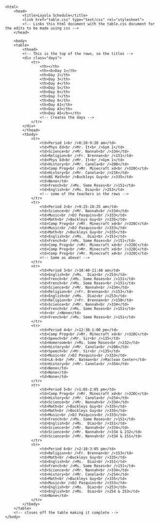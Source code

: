 <!DOCTYPE html>
	<html>
		<head>
			<title>Loyola Schedule</title>
			<link href="table.css" type="text/css" rel="stylesheet">
			<!-- Links this html document with the table.css document for the edits to be made using css -->
		</head>
			
		<body>
		<table>
			<thead>
			<!-- This is the top of the rows, so the titles -->
			<div class="days">
				<tr>
					<th></th>
					<th><b>Day 1</th>
					<th>Day 2</th>
					<th>Day 3</th>
					<th>Day 4</th>
					<th>Day 5</th>
					<th>Day 6</th>
					<th>Day 7</th>
					<th>Day 8</th>
					<th>Day A1</th>
					<th>Day A3</th>
					<th>Day A5</b></th>
					<!-- Creates the days -->
				</tr> 
			</div>
			</thead>
			<tbody>
				<tr>
					<td>Period 1<br />8:20-9:20 am</td>
					<td>Phys Ed<br />Mr. It<br />Gym 1</td>
					<td>Science<br />Mr. Nannah<br />334</td>
					<td>Religion<br />Fr. Brennan<br />151</td>
					<td>Phys Ed<br />Mr. It<br />Gym 1</td>
					<td>History<br />Mr. Canola<br />208</td>
					<td>Comp Prog<br />Mr. Minecraft xd<br />320C</td>
					<td>History<br />Mr. Canola<br />216</td>
					<td>NS Math<br />Buckleys Guy<br />335</td>
					<td>None</td>
					<td>French<br />Ms. Some Roses<br />151</td>
					<td>English<br />Ms. Diaz<br />253</td>
					<!-- some of the teachers in the rows -->
				</tr>
				<tr>
					<td>Period 2<br />9:25-10:25 am</td>
					<td>Science<br />Mr. Nannah<br />334</td>
					<td>Music<br />DJ Pasquins<br />333</td>
					<td>Math<br />Buckleys Guy<br />335</td>
					<td>Comp Prog<br />Mr. Minecraft xd<br />320C</td>
					<td>Music<br />DJ Pasquins<br />333</td>
					<td>Math<br />Buckleys Guy<br />335</td>
					<td>English<br />Ms.  Diaz<br />151</td>
					<td>French<br />Ms. Some Roses<br />151</td>
					<td>Comp Prog<br />Mr. Minecraft xd<br />320C</td>
					<td>Comp Prog<br />Mr. Minecraft xd<br />320C</td>
					<td>Comp Prog<br />Mr. Minecraft xd<br />320C</td>
					<!-- Same as above! -->
				</tr>
				<tr>
					<td>Period 3<br />10:40-11:40 am</td>
					<td>English<br />Ms.  Diaz<br />253</td>
					<td>French<br />Ms. Some Roses<br />151</td>
					<td>French<br />Ms. Some Roses<br />151</td>
					<td>Science<br />Mr. Nannah<br />334</td>
					<td>Religion<br />Fr. Brennan<br />153</td>
					<td>English<br />Ms.  Diaz<br />253</td>
					<td>Religion<br />Fr. Brennan<br />150</td>
					<td>Science<br />Mr. Nannah<br />334</td>
					<td>French<br />Ms. Some Roses<br />151</td>
					<td><br />None</td>
					<td>French<br />Ms. Some Roses<br />151</td>
				</tr>
				<tr>
					<td>Period 4<br />12:30-1:00 pm</td>
					<td>Comp Prog<br />Mr. Minecraft xd<br />320C</td>
					<td>Speech<br />Mr. Sir<br />135</td>
					<td>Homeroom<br />Ms. Some Roses<br />232</td>
					<td>History<br />Mr. Canola<br />208</td>
					<td>Speech<br />Mr. Sir<br />135</td>
					<td>Music<br />DJ Pasquins<br />333</td>
					<td>LA-4<br />Mr. Batman<br />Maclean Center</td>
					<td>History<br />Mr. Canola<br />354</td>
					<td>None</td>
					<td>None</td>
					<td>None</td>
				</tr>
				<tr>
					<td>Period 5<br />1:05-2:05 pm</td>
					<td>Comp Prog<br />Mr. Minecraft xd<br />320C</td>
					<td>History<br />Mr. Canola<br />254</td>
					<td>Science<br />Mr. Nannah<br />334</td>
					<td>Math<br />Buckleys Guy<br />335</td>
					<td>Math<br />Buckleys Guy<br />335</td>
					<td>Music<br />DJ Pasquins<br />333</td>
					<td>French<br />Ms. Some Roses<br />151</td>
					<td>English<br />Ms.  Diaz<br />151</td>
					<td>Science<br />Mr. Nannah<br />334</td>
					<td>Science<br />Mr. Nannah<br />334 & 232</td>
					<td>Science<br />Mr. Nannah<br />334 & 151</td>
				</tr>
				<tr>
					<td>Period 6<br />2:10-3:05 pm</td>
					<td>Religion<br />Fr. Brennan<br />153</td>
					<td>Math<br />Buckleys Guy<br />335</td>
					<td>English<br />Ms.  Diaz<br />151</td>
					<td>French<br />Ms. Some Roses<br />151</td>
					<td>Science<br />Mr. Nannah<br />334</td>
					<td>History<br />Mr. Canola<br />254</td>
					<td>Math<br />Buckleys Guy<br />335</td>
					<td>Music<br />DJ Pasquins<br />333</td>
					<td>English<br />Ms.  Diaz<br />253</td>
					<td>English<br />Ms.  Diaz<br />254 & 253</td>
					<td>None</td>
				</tr>	
			</tbody>
		</table>
		<!-- closes off the table making it complete -->
	</body>
</html>
